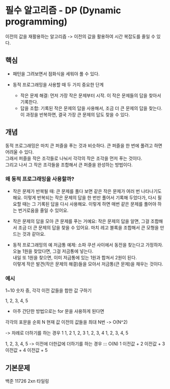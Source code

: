 # 필수 알고리즘 - DP (Dynamic programming)

이전의 값을 재활용하는 알고리즘
-> 이전의 값을 활용하여 시간 복잡도를 줄일 수 있다.  

## 핵심
- 패턴을 그려보면서 점화식을 세워야 풀 수 있다.  

- 동적 프로그래밍을 사용할 때 두 가지 중요한 단계
    - 작은 문제 해결: 먼저 가장 작은 문제부터 시작. 이 작은 문제들의 답을 찾아서 기록한다.  
    - 답을 조합: 기록된 작은 문제의 답을 사용해서, 조금 더 큰 문제의 답을 찾는다.  이 과정을 반복하면, 결국 가장 큰 문제의 답도 찾을 수 있다.  
    
## 개념
동적 프로그래밍은 마치 큰 퍼즐을 푸는 것과 비슷하다. 
큰 퍼즐을 한 번에 풀려고 하면 어려울 수 있다.  
그래서 퍼즐을 작은 조각들로 나눠서 각각의 작은 조각을 먼저 푸는 것이다.  
그리고 나서 그 작은 조각들을 조합해서 큰 퍼즐을 완성하는 방법이다.

### 왜 동적 프로그래밍을 사용할까?
- 작은 문제가 반복될 때: 큰 문제를 풀다 보면 같은 작은 문제가 여러 번 나타나기도 해요. 이렇게 반복되는 작은 문제의 답을 한 번만 풀어서 기록해 두었다가, 다시 필요할 때는 그 기록된 답을 다시 사용해요. 이렇게 하면 매번 같은 문제를 풀어야 하는 번거로움을 줄일 수 있어요.

- 작은 문제의 답을 모아 큰 문제를 푸는 거예요: 작은 문제의 답을 알면, 그걸 조합해서 조금 더 큰 문제의 답을 찾을 수 있어요. 마치 레고 블록을 조합해서 큰 모형을 만드는 것과 같아요.

- 동적 프로그래밍의 예
저금통 예제: 소파 쿠션 사이에서 동전을 찾는다고 가정하자.  
 오늘 1원을 찾았다면, 그걸 저금통에 넣는다.  
 내일 또 1원을 찾으면, 이미 저금통에 있는 1원과 합쳐서 2원이 된다.  
 이렇게 작은 발견(작은 문제의 해결)들을 모아서 저금통(큰 문제)을 채우는 것이다. 




### 예시
1~10 숫자 중, 각각 이전 값들을 합한 값 구하기

1, 2, 3, 4, 5

- 아주 간단한 방법으로는 for 문을 사용하게 된다면

각각의 포문을 순회 N 
현재 값 이전의 값들을 최대 N번
-> O(N^2)

-> 차례로 더하기를 하는 경우
1
1, 2
1, 2, 3
1, 2, 3, 4
1, 2, 3, 4, 5



1, 2, 3, 4, 5
-> 이전에 더한값에 더하기를 하는 경우 ::: O(N)
1
이전값 + 2
이전값 + 3
이전값 + 4
이전값 + 5

## 기본문제
백준 11726 2xn 타일링

